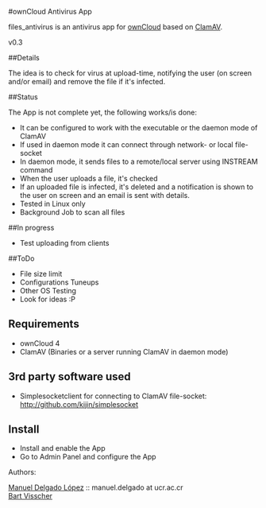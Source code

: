 #ownCloud Antivirus App   

files_antivirus is an antivirus app for [ownCloud](https://github.com/owncloud) based on [ClamAV](http://www.clamav.net).

v0.3

##Details

The idea is to check for virus at upload-time, notifying the user (on screen and/or email) and
remove the file if it's infected.

##Status

The App is not complete yet, the following works/is done:
* It can be configured to work with the executable or the daemon mode of ClamAV
* If used in daemon mode it can connect through network- or local file-socket
* In daemon mode, it sends files to a remote/local server using INSTREAM command
* When the user uploads a file, it's checked
* If an uploaded file is infected, it's deleted and a notification is shown to the user on screen and an email is sent with details.
* Tested in Linux only
* Background Job to scan all files

##In progress

* Test uploading from clients

##ToDo

* File size limit
* Configurations Tuneups
* Other OS Testing
* Look for ideas :P

## Requirements

* ownCloud 4
* ClamAV (Binaries or a server running ClamAV in daemon mode)

## 3rd party software used
* Simplesocketclient for connecting to ClamAV file-socket: http://github.com/kijin/simplesocket


## Install

* Install and enable the App
* Go to Admin Panel and configure the App


Authors:

[Manuel Delgado López](https://github.com/valarauco/) :: manuel.delgado at ucr.ac.cr  
[Bart Visscher](https://github.com/bartv2/)
